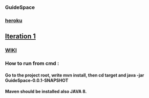 ### GuideSpace

### [heroku](https://guidespace.herokuapp.com/)

## [Iteration 1](https://github.com/VladAlenitsev/GuideSpace/wiki/Iteration-1)

### [WIKI](https://github.com/VladAlenitsev/GuideSpace/wiki)

### How to run from cmd : 
#### Go to the project root, write mvn install, then cd target and java -jar GuideSpace-0.0.1-SNAPSHOT
#### Maven should be installed also JAVA 8.
